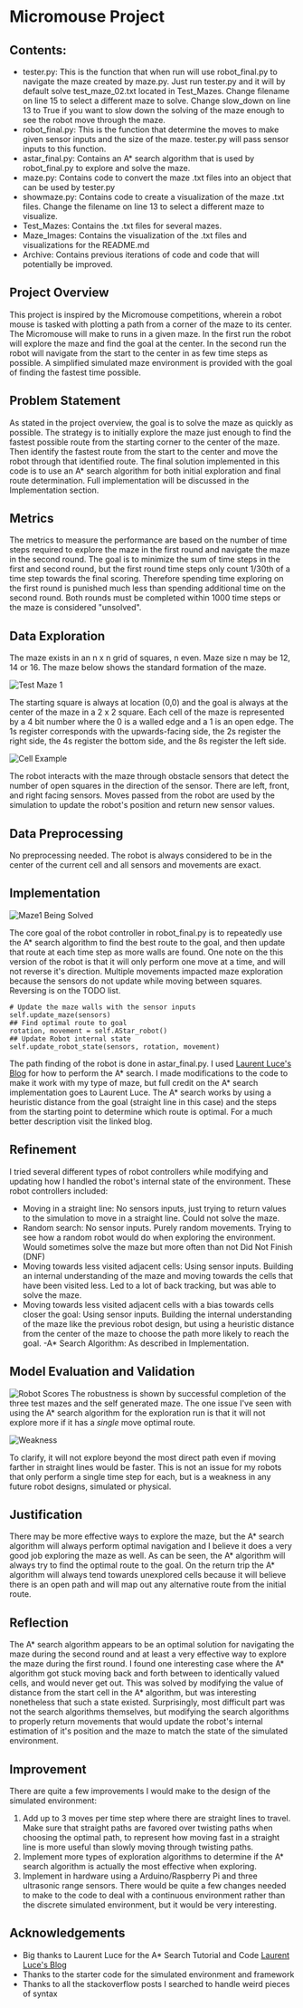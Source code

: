 # Micromouse Project

## Contents:
- tester.py: This is the function that when run will use robot_final.py to
navigate the maze created by maze.py. Just run tester.py and it will by default
solve test_maze_02.txt located in Test_Mazes. Change filename on line 15 to
select a different maze to solve. Change slow_down on line 13 to True if you
want to slow down the solving of the maze enough to see the robot move through
the maze.
- robot_final.py: This is the function that determine the moves to make given
sensor inputs and the size of the maze. tester.py will pass sensor inputs to
this function.
- astar_final.py: Contains an A* search algorithm that is used by robot_final.py
to explore and solve the maze.
- maze.py: Contains code to convert the maze .txt files into an object that can
be used by tester.py
- showmaze.py: Contains code to create a visualization of the maze .txt files.
Change the filename on line 13 to select a different maze to visualize.
- Test_Mazes: Contains the .txt files for several mazes.
- Maze_Images: Contains the visualization of the .txt files and visualizations
for the README.md
- Archive: Contains previous iterations of code and code that will potentially
be improved.

## Project Overview
This project is inspired by the Micromouse competitions, wherein  a robot
mouse is tasked with plotting a path from a corner of the maze to its center.
The Micromouse will make to runs in a given maze. In the first run the robot
will explore the maze and find the goal at the center. In the second run the
robot will navigate from the start to the center in as few time steps as
possible. A simplified simulated maze environment is provided with the goal of
finding the fastest time possible.

## Problem Statement
As stated in the project overview, the goal is to solve the maze as quickly
as possible. The strategy is to initially explore the maze just enough to find
the fastest possible route from the starting corner to the center of the maze.
Then identify the fastest route from the start to the center and move the robot
through that identified route. The final solution implemented in this code is to
use an A* search algorithm for both initial exploration and final route
determination. Full implementation will be discussed in the Implementation
section.

## Metrics
The metrics to measure the performance are based on the number of time steps
required to explore the maze in the first round and navigate the maze in the
second round. The goal is to minimize the sum of time steps in the first and
second round, but the first round time steps only count 1/30th of a time step
towards the final scoring. Therefore spending time exploring on the first round
is punished much less than spending additional time on the second round. Both
rounds must be completed within 1000 time steps or the maze is considered
"unsolved".

## Data Exploration
The maze exists in an n x n grid of squares, n even. Maze size n may be 12, 14
or 16. The maze below shows the standard formation of the maze.

![Test Maze 1](/Maze_Images/Maze_combined.png?raw=true "Test Maze 1")

The starting square is always at location (0,0) and the goal is always at the
center of the maze in a 2 x 2 square. Each cell of the maze is represented by a
4 bit number where the 0 is a walled edge and a 1 is an open edge. The 1s
register corresponds with the upwards-facing side, the 2s register the right
side, the 4s register the bottom side, and the 8s register the left side.

![Cell Example](/Maze_Images/Cell_example.png?raw=true "Cell Example")

The robot interacts with the maze through obstacle sensors that detect the
number of open squares in the direction of the sensor. There are left, front,
and right facing sensors. Moves passed from the robot are used by the simulation
to update the robot's position and return new sensor values.

## Data Preprocessing
No preprocessing needed. The robot is always considered to be in the center of
the current cell and all sensors and movements are exact.

## Implementation
![Maze1 Being Solved](/Maze_Images/Test_Maze_1_run.gif?raw=true "Maze1 Solve")

The core goal of the robot controller in robot_final.py is to repeatedly use the
A* search algorithm to find the best route to the goal, and then update that
route at each time step as more walls are found. One note on the this version of
the robot is that it will only perform one move at a time, and will not reverse
it's direction. Multiple movements impacted maze exploration because the sensors
do not update while moving between squares. Reversing is on the TODO list.

    # Update the maze walls with the sensor inputs
    self.update_maze(sensors)
    ## Find optimal route to goal
    rotation, movement = self.AStar_robot()
    ## Update Robot internal state
    self.update_robot_state(sensors, rotation, movement)

The path finding of the robot is done in astar_final.py. I used [Laurent Luce's Blog](https://www.laurentluce.com/posts/solving-mazes-using-python-simple-recursivity-and-a-search/)
for how to perform the A* search. I made modifications to the code to make it
work with my type of maze, but full credit on the A* search implementation goes
to Laurent Luce. The A* search works by using a heuristic distance from the goal
(straight line in this case) and the steps from the starting point to
determine which route is optimal. For a much better description visit the linked
blog.

## Refinement
I tried several different types of robot controllers while modifying and
updating how I handled the robot's internal state of the environment.
These robot controllers included:
- Moving in a straight line: No sensors inputs, just trying to return values to
the simulation to move in a straight line. Could not solve the maze.
- Random search: No sensor inputs. Purely random movements. Trying to see how a
random robot would do when exploring the environment. Would sometimes solve the
maze but more often than not Did Not Finish (DNF)
- Moving towards less visited adjacent cells: Using sensor inputs. Building an
internal understanding of the maze and moving towards the cells that have been
visited less. Led to a lot of back tracking, but was able to solve the maze.
- Moving towards less visited adjacent cells with a bias towards cells closer
the goal: Using sensor inputs. Building the internal understanding of the maze
like the previous robot design, but using a heuristic distance from the center
of the maze to choose the path more likely to reach the goal.
-A* Search Algorithm: As described in Implementation.

## Model Evaluation and Validation
![Robot Scores](/Maze_Images/Scores.PNG?raw=true "Robot Scores")
The robustness is shown by successful completion of the three test mazes and the
self generated maze. The one issue I've seen with using the A* search algorithm
for the exploration run is that it will not explore more if it has a *single*
move optimal route.

![Weakness](/Maze_Images/Weakness_of_Astar_Exploration.PNG?raw=true "A* Search Weakness")

To clarify, it will not explore beyond the most direct path
even if moving farther in straight lines would be faster. This is not an issue
for my robots that only perform a single time step for each, but is a weakness
in any future robot designs, simulated or physical.

## Justification
There may be more effective ways to explore the maze, but the A* search
algorithm will always perform optimal navigation and I believe it does a very
good job exploring the maze as well.
As can be seen, the A* algorithm will always try to find the optimal route to
the goal. On the return trip the A* algorithm will always tend towards
unexplored cells because it will believe there is an open path and will map out
any alternative route from the initial route.

## Reflection
The A* search algorithm appears to be an optimal solution for navigating the
maze during the second round and at least a very effective way to explore the
maze during the first round. I found one interesting case where the A* algorithm
got stuck moving back and forth between to identically valued cells, and would
never get out. This was solved by modifying the value of distance from the start
cell in the A* algorithm, but was interesting nonetheless that such a state
existed. Surprisingly, most difficult part was not the search algorithms
themselves, but modifying the search algorithms to properly return movements
that would update the robot's internal estimation of it's position and the maze
to match the state of the simulated environment.

## Improvement
There are quite a few improvements I would make to the design of the simulated
environment:
1) Add up to 3 moves per time step where there are straight lines to travel.
Make sure that straight paths are favored over twisting paths when choosing
the optimal path, to represent how moving fast in a straight line is more useful
than slowly moving through twisting paths.
2) Implement more types of exploration algorithms to determine if the A* search
algorithm is actually the most effective when exploring.
3) Implement in hardware using a Arduino/Raspberry Pi and three ultrasonic range
sensors. There would be quite a few changes needed to make to the code to deal
with a continuous environment rather than the discrete simulated environment,
but it would be very interesting.

## Acknowledgements
- Big thanks to Laurent Luce for the A* Search Tutorial and Code
[Laurent Luce's Blog](https://www.laurentluce.com/posts/solving-mazes-using-python-simple-recursivity-and-a-search/)
- Thanks to the starter code for the simulated environment and framework
- Thanks to all the stackoverflow posts I searched to handle weird pieces of
syntax
